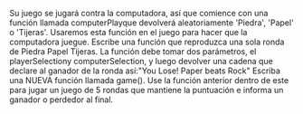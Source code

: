 Su juego se jugará contra la computadora, así que comience con una función llamada computerPlayque devolverá aleatoriamente 'Piedra', 'Papel' o 'Tijeras'. Usaremos esta función en el juego para hacer que la computadora juegue.
Escribe una función que reproduzca una sola ronda de Piedra Papel Tijeras. La función debe tomar dos parámetros, el playerSelectiony computerSelection, y luego devolver una cadena que declare al ganador de la ronda así:"You Lose! Paper beats Rock"
Escriba una NUEVA función llamada game(). Use la función anterior dentro de este para jugar un juego de 5 rondas que mantiene la puntuación e informa un ganador o perdedor al final.
